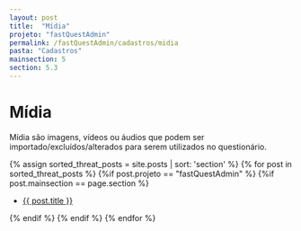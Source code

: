 ```yaml
---
layout: post
title:  "Mídia"
projeto: "fastQuestAdmin"
permalink: /fastQuestAdmin/cadastros/midia
pasta: "Cadastros"
mainsection: 5
section: 5.3
---
```

# Mídia
	
Mídia são imagens, vídeos ou áudios que podem ser importado/excluídos/alterados para serem utilizados no questionário.

<div>    
    {% assign sorted_threat_posts = site.posts | sort: 'section' %}  
    {% for post in sorted_threat_posts %}
        {%if post.projeto == "fastQuestAdmin" %}
            {%if post.mainsection == page.section %}   
            <ul  class="4u 6u$(small)">
                <li>
                    <a href="{{ site.baseurl}}{{ post.url}}">{{ post.title }}</a>  
                </li>
            </ul>
            {% endif %}
        {% endif %}
    {% endfor %}    
</div>